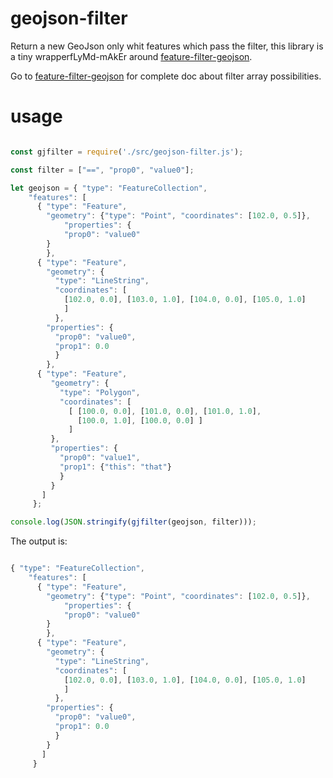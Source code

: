 # geojson-filter

Return a new GeoJson only whit features  which pass the filter, this library is a tiny wrapperfLyMd-mAkEr
around [feature\-filter\-geojson][1].

Go to [feature\-filter\-geojson][1] for complete doc about  filter array possibilities.

# usage

```javascript

const gjfilter = require('./src/geojson-filter.js');

const filter = ["==", "prop0", "value0"];

let geojson = { "type": "FeatureCollection",
    "features": [
      { "type": "Feature",
        "geometry": {"type": "Point", "coordinates": [102.0, 0.5]},
            "properties": {
            "prop0": "value0"
        }
        },
      { "type": "Feature",
        "geometry": {
          "type": "LineString",
          "coordinates": [
            [102.0, 0.0], [103.0, 1.0], [104.0, 0.0], [105.0, 1.0]
            ]
          },
        "properties": {
          "prop0": "value0",
          "prop1": 0.0
          }
        },
      { "type": "Feature",
         "geometry": {
           "type": "Polygon",
           "coordinates": [
             [ [100.0, 0.0], [101.0, 0.0], [101.0, 1.0],
               [100.0, 1.0], [100.0, 0.0] ]
             ]
         },
         "properties": {
           "prop0": "value1",
           "prop1": {"this": "that"}
           }
         }
       ]
     };

console.log(JSON.stringify(gjfilter(geojson, filter)));

```

The output is:

```javascript

{ "type": "FeatureCollection",
    "features": [
      { "type": "Feature",
        "geometry": {"type": "Point", "coordinates": [102.0, 0.5]},
            "properties": {
            "prop0": "value0"
        }
        },
      { "type": "Feature",
        "geometry": {
          "type": "LineString",
          "coordinates": [
            [102.0, 0.0], [103.0, 1.0], [104.0, 0.0], [105.0, 1.0]
            ]
          },
        "properties": {
          "prop0": "value0",
          "prop1": 0.0
          }
        }
       ]
     }

```


[1]: https://www.npmjs.com/package/feature-filter-geojson
